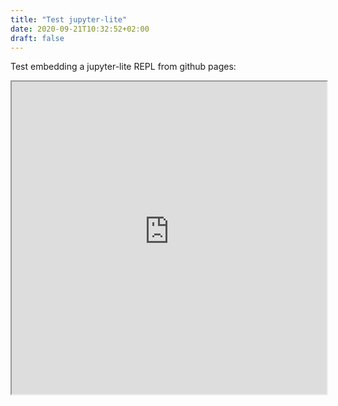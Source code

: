 ```yaml
---
title: "Test jupyter-lite"
date: 2020-09-21T10:32:52+02:00
draft: false
---
```



Test embedding a jupyter-lite REPL from github pages:


<iframe
  src="https://quantprofessionals.github.io/jupyterlite-demo/repl/index.html?kernel=python&toolbar=1"
  width="100%"
  height="500px"
>
</iframe>